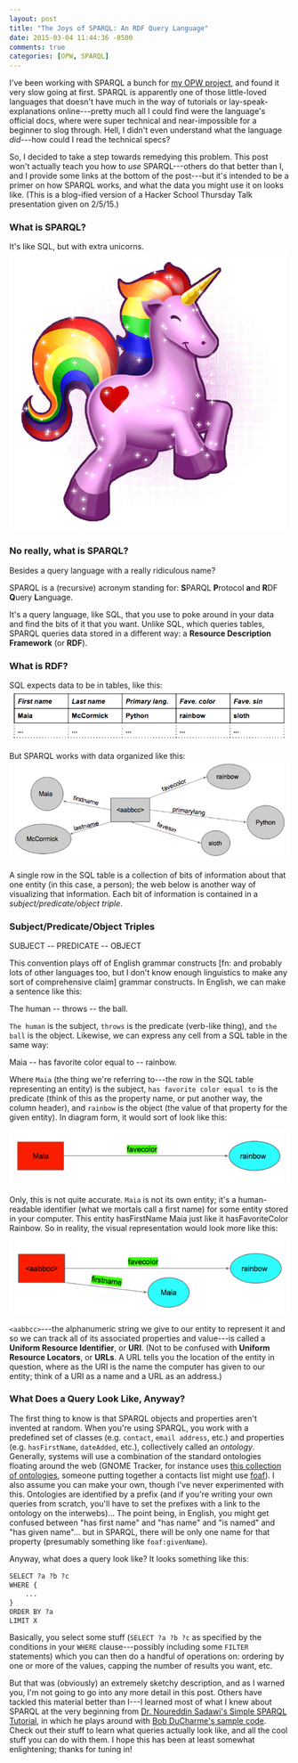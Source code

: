 ```yaml
---
layout: post
title: "The Joys of SPARQL: An RDF Query Language"
date: 2015-03-04 11:44:36 -0500
comments: true
categories: [OPW, SPARQL]
---
```

I've been working with SPARQL a bunch for [my OPW project](//git.gnome.org/browse/gnome-music), and found it very slow going at first. SPARQL is apparently one of those little-loved languages that doesn't have much in the way of tutorials or lay-speak-explanations online---pretty much all I could find were the language's official docs, where were super technical and near-impossible for a beginner to slog through. Hell, I didn't even understand what the language *did*---how could I read the technical specs?

So, I decided to take a step towards remedying this problem. This post won't actually teach you how to *use* SPARQL---others do that better than I, and I provide some links at the bottom of the post---but it's intended to be a primer on how SPARQL works, and what the data you might use it on looks like. (This is a blog-ified version of a Hacker School Thursday Talk presentation given on 2/5/15.)

### What is SPARQL?
It's like SQL, but with extra unicorns.
![Sparkly Unicorn](/images/sparkly_unicorn.gif)

### No really, what is SPARQL?
Besides a query language with a really ridiculous name?

SPARQL is a (recursive) acronym standing for: **S**PARQL **P**rotocol **a**nd **R**DF **Q**uery **L**anguage.

It's a query language, like SQL, that you use to poke around in your data and find the bits of it that you want. Unlike SQL, which queries tables, SPARQL queries data stored in a different way: a **Resource Description Framework** (or **RDF**).

### What is RDF?

SQL expects data to be in tables, like this:
![SQL Table](/images/sql_table.png)

But SPARQL works with data organized like this:
![RDF Web](/images/rdf_web.png)

A single row in the SQL table is a collection of bits of information about that one entity (in this case, a person); the web below is another way of visualizing that information. Each bit of information is contained in a *subject/predicate/object triple*.

### Subject/Predicate/Object Triples
<span class="red">SUBJECT</span> -- <span class="green">PREDICATE</span> -- <span class="cyan">OBJECT</span>

This convention plays off of English grammar constructs [fn: and probably lots of other languages too, but I don't know enough linguistics to make any sort of comprehensive claim] grammar constructs. In English, we can make a sentence like this:

<span class="red">The human</span> -- <span class="green">throws</span> -- <span class="cyan">the ball</span>.

`The human` is the subject, `throws` is the predicate (verb-like thing), and `the ball` is the object. Likewise, we can express any cell from a SQL table in the same way:

<span class="red">Maia</span> -- <span class="green">has favorite color equal to</span> -- <span class="cyan">rainbow</span>.

Where `Maia` (the thing we're referring to---the row in the SQL table representing an entity) is the subject, `has favorite color equal to` is the predicate (think of this as the property name, or put another way, the column header), and `rainbow` is the object (the value of that property for the given entity). In diagram form, it would sort of look like this:

![RDF in color #1](/images/colordiagram1.png)

Only, this is not quite accurate. `Maia` is not its own entity; it's a human-readable identifier (what we mortals call a first name) for some entity stored in your computer. This entity hasFirstName Maia just like it hasFavoriteColor Rainbow. So in reality, the visual representation would look more like this:

![RDF in color #2](/images/colordiagram2.png)

`<aabbcc>`---the alphanumeric string we give to our entity to represent it and so we can track all of its associated properties and value---is called a **Uniform Resource Identifier**, or **URI**. (Not to be confused with **Uniform Resource Locators**, or **URLs**. A URL tells you the location of the entity in question, where as the URI is the name the computer has given to our entity; think of a URI as a name and a URL as an address.)

### What Does a Query Look Like, Anyway?

The first thing to know is that SPARQL objects and properties aren't invented at random. When you're using SPARQL, you work with a predefined set of classes (e.g. `contact`, `email address`, etc.) and properties (e.g. `hasFirstName`, `dateAdded`, etc.), collectively called an *ontology*. Generally, systems will use a combination of the standard ontologies floating around the web (GNOME Tracker, for instance uses [this collection of ontologies](//developer.gnome.org/ontology/stable/index.html), someone putting together a contacts list might use [foaf](//xmlns.com/foaf/spec/)). I also assume you can make your own, though I've never experimented with this. Ontologies are identified by a prefix (and if you're writing your own queries from scratch, you'll have to set the prefixes with a link to the ontology on the interwebs)... The point being, in English, you might get confused between "has first name" and "has name" and "is named" and "has given name"... but in SPARQL, there will be only one name for that property (presumably something like `foaf:givenName`).

Anyway, what does a query look like? It looks something like this:

~~~SPARQL
SELECT ?a ?b ?c
WHERE {
    ...
}
ORDER BY ?a
LIMIT X
~~~

Basically, you select some stuff (`SELECT ?a ?b ?c` as specified by the conditions in your `WHERE` clause---possibly including some `FILTER` statements) which you can then do a handful of operations on: ordering by one or more of the values, capping the number of results you want, etc.

But that was (obviously) an extremely sketchy description, and as I warned you, I'm not going to go into any more detail in this post. Others have tackled this material better than I---I learned most of what I knew about SPARQL at the very beginning from [Dr. Noureddin Sadawi's Simple SPARQL Tutorial](//www.youtube.com/watch?v=r7N7s1yejFQ&list=PLea0WJq13cnA6k4B6Tr1ljj2nleUl9dZt), in which he plays around with [Bob DuCharme's sample code](//learningsparql.com/2ndeditionexamples/index.html). Check out their stuff to learn what queries actually look like, and all the cool stuff you can do with them. I hope this has been at least somewhat enlightening; thanks for tuning in!